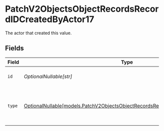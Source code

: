 # PatchV2ObjectsObjectRecordsRecordIDCreatedByActor17

The actor that created this value.


## Fields

| Field                                                                                                                                                    | Type                                                                                                                                                     | Required                                                                                                                                                 | Description                                                                                                                                              |
| -------------------------------------------------------------------------------------------------------------------------------------------------------- | -------------------------------------------------------------------------------------------------------------------------------------------------------- | -------------------------------------------------------------------------------------------------------------------------------------------------------- | -------------------------------------------------------------------------------------------------------------------------------------------------------- |
| `id`                                                                                                                                                     | *OptionalNullable[str]*                                                                                                                                  | :heavy_minus_sign:                                                                                                                                       | An ID to identify the actor.                                                                                                                             |
| `type`                                                                                                                                                   | [OptionalNullable[models.PatchV2ObjectsObjectRecordsRecordIDCreatedByActorType17]](../models/patchv2objectsobjectrecordsrecordidcreatedbyactortype17.md) | :heavy_minus_sign:                                                                                                                                       | The type of actor. [Read more information on actor types here](/docs/actors).                                                                            |